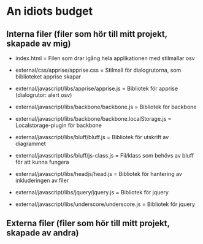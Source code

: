 # An idiots budget

## Interna filer (filer som hör till mitt projekt, skapade av mig)

- index.html = Filen som drar igång hela applikationen med stilmallar osv

- external/css/apprise/apprise.css = Stilmall för dialogrutorna, som biblioteket apprise skapar

- external/javascript/libs/apprise/apprise.js = Bibliotek för apprise (dialogrutor: alert osv)

- external/javascript/libs/backbone/backbone.js = Bibliotek för backbone

- external/javascript/libs/backbone/backbone.localStorage.js = Localstorage-plugin för backbone 

- external/javascript/libs/bluff/bluff.js = Bibliotek för utskrift av diagrammet

- external/javascript/libs/bluff/js-class.js = Fil/klass som behövs av bluff för att kunna fungera

- external/javascript/libs/headjs/head.js = Bibliotek för hantering av inkluderingen av filer

- external/javascript/libs/jquery/jquery.js = Bibliotek för jquery

- external/javascript/libs/underscore/underscore.js = Bibliotek för jquery

## Externa filer (filer som hör till mitt projekt, skapade av andra)